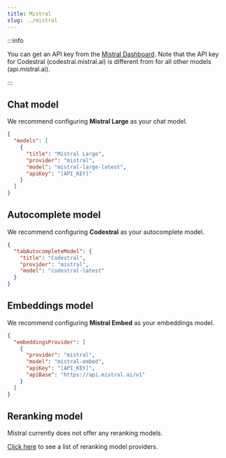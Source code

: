 ```yaml
---
title: Mistral
slug: ../mistral
---
```


:::info

You can get an API key from the [Mistral Dashboard](https://console.mistral.ai). Note that the API key for Codestral (codestral.mistral.ai) is different from for all other models (api.mistral.ai).

:::

## Chat model

We recommend configuring **Mistral Large** as your chat model.

```json title="config.json"
{
  "models": [
    {
      "title": "Mistral Large",
      "provider": "mistral",
      "model": "mistral-large-latest",
      "apiKey": "[API_KEY]"
    }
  ]
}
```

## Autocomplete model

We recommend configuring **Codestral** as your autocomplete model.

```json title="config.json"
{
  "tabAutocompleteModel": {
    "title": "Codestral",
    "provider": "mistral",
    "model": "codestral-latest"
  }
}
```

## Embeddings model

We recommend configuring **Mistral Embed** as your embeddings model.

```json title="config.json"
{
  "embeddingsProvider": [
    {
      "provider": "mistral",
      "model": "mistral-embed",
      "apiKey": "[API_KEY]",
      "apiBase": "https://api.mistral.ai/v1"
    }
  ]
}
```

## Reranking model

Mistral currently does not offer any reranking models.

[Click here](../../model-types/reranking.md) to see a list of reranking model providers.
